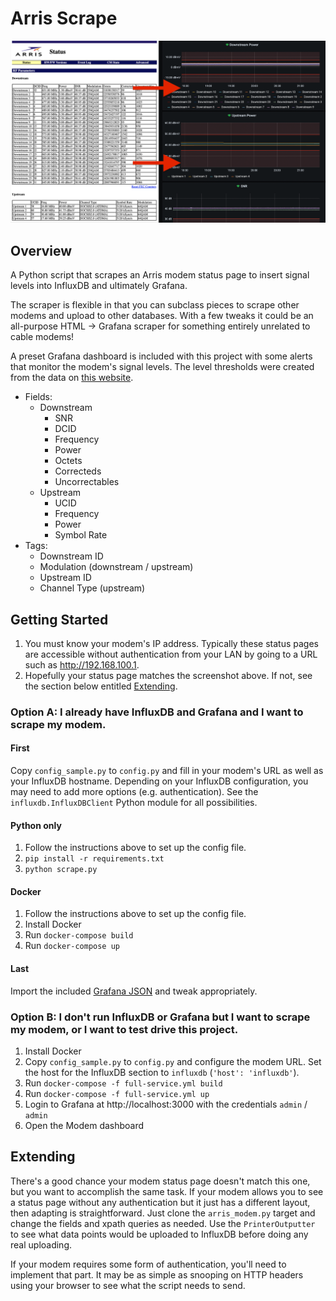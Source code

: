 # Arris Scrape

![Screenshots of the Arris Cable Modem status page and the scraped data in Grafana](media/modem_scrape.png)

## Overview

A Python script that scrapes an Arris modem status page to insert signal levels into InfluxDB and ultimately Grafana.

The scraper is flexible in that you can subclass pieces to scrape other modems and upload to other databases. With a few tweaks it could be an all-purpose HTML -> Grafana scraper for something entirely unrelated to cable modems!

A preset Grafana dashboard is included with this project with some alerts that monitor the modem's signal levels. The level thresholds were created from the data on [this website](https://pickmymodem.com/signal-levels-docsis-3-03-1-cable-modem/).

- Fields:
  - Downstream
    - SNR
    - DCID
    - Frequency
    - Power
    - Octets
    - Correcteds
    - Uncorrectables
  - Upstream
    - UCID
    - Frequency
    - Power
    - Symbol Rate
- Tags:
  - Downstream ID
  - Modulation (downstream / upstream)
  - Upstream ID
  - Channel Type (upstream)

## Getting Started

1. You must know your modem's IP address. Typically these status pages are accessible without authentication from your LAN by going to a URL such as http://192.168.100.1.
2. Hopefully your status page matches the screenshot above. If not, see the section below entitled [Extending](#extending).

### Option A: I already have InfluxDB and Grafana and I want to scrape my modem.

#### First

Copy `config_sample.py` to `config.py` and fill in your modem's URL as well as your InfluxDB hostname. Depending on your InfluxDB configuration, you may need to add more options (e.g. authentication). See the `influxdb.InfluxDBClient` Python module for all possibilities.

#### Python only

1. Follow the instructions above to set up the config file.
2. `pip install -r requirements.txt`
3. `python scrape.py`

#### Docker

1. Follow the instructions above to set up the config file.
2. Install Docker
3. Run `docker-compose build`
4. Run `docker-compose up`

#### Last

Import the included [Grafana JSON](full-service/grafana_dashboards) and tweak appropriately.

### Option B: I don't run InfluxDB or Grafana but I want to scrape my modem, or I want to test drive this project.

1. Install Docker
2. Copy `config_sample.py` to `config.py` and configure the modem URL. Set the host for the InfluxDB section to `influxdb` (`'host': 'influxdb'`).
3. Run `docker-compose -f full-service.yml build`
4. Run `docker-compose -f full-service.yml up`
5. Login to Grafana at http://localhost:3000 with the credentials `admin` / `admin`
6. Open the Modem dashboard

## Extending

There's a good chance your modem status page doesn't match this one, but you want to accomplish the same task. If your modem allows you to see a status page without any authentication but it just has a different layout, then adapting is straightforward. Just clone the `arris_modem.py` target and change the fields and xpath queries as needed. Use the `PrinterOutputter` to see what data points would be uploaded to InfluxDB before doing any real uploading.

If your modem requires some form of authentication, you'll need to implement that part. It may be as simple as snooping on HTTP headers using your browser to see what the script needs to send.
